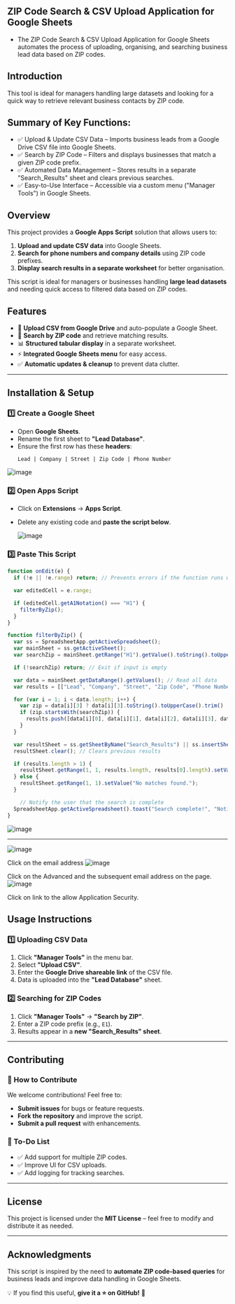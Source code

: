 ## ZIP Code Search & CSV Upload Application for Google Sheets
* The ZIP Code Search &amp; CSV Upload Application for Google Sheets automates the process of uploading, organising, and searching business lead data based on ZIP codes.

## **Introduction**
This tool is ideal for managers handling large datasets and looking for a quick way to retrieve relevant business contacts by ZIP code. 

## **Summary of Key Functions:**
* ✅ Upload & Update CSV Data – Imports business leads from a Google Drive CSV file into Google Sheets.
* ✅ Search by ZIP Code – Filters and displays businesses that match a given ZIP code prefix.
* ✅ Automated Data Management – Stores results in a separate "Search_Results" sheet and clears previous searches.
* ✅ Easy-to-Use Interface – Accessible via a custom menu ("Manager Tools") in Google Sheets.

## **Overview**
This project provides a **Google Apps Script** solution that allows users to:
1. **Upload and update CSV data** into Google Sheets.
2. **Search for phone numbers and company details** using ZIP code prefixes.
3. **Display search results in a separate worksheet** for better organisation.

This script is ideal for managers or businesses handling **large lead datasets** and needing quick access to filtered data based on ZIP codes.

## **Features**
- 📂 **Upload CSV from Google Drive** and auto-populate a Google Sheet.
- 🔎 **Search by ZIP code** and retrieve matching results.
- 📊 **Structured tabular display** in a separate worksheet.
- ⚡ **Integrated Google Sheets menu** for easy access.
- ✅ **Automatic updates & cleanup** to prevent data clutter.

---

## **Installation & Setup**

### **1️⃣ Create a Google Sheet**
- Open **Google Sheets**.
- Rename the first sheet to **"Lead Database"**.
- Ensure the first row has these **headers**:
  ```plaintext
  Lead | Company | Street | Zip Code | Phone Number
  ```
![image](https://github.com/user-attachments/assets/6ebb9ade-f489-418f-95f3-5602db78d912)

### **2️⃣ Open Apps Script**
- Click on **Extensions** → **Apps Script**.
- Delete any existing code and **paste the script below**.

  ![image](https://github.com/user-attachments/assets/a8e49cef-45f5-4765-bf7f-c74ad2fa8b14)


### **3️⃣ Paste This Script**
```javascript
function onEdit(e) {
  if (!e || !e.range) return; // Prevents errors if the function runs without an event object

  var editedCell = e.range;

  if (editedCell.getA1Notation() === "H1") {
    filterByZip();
  }
}

function filterByZip() {
  var ss = SpreadsheetApp.getActiveSpreadsheet();
  var mainSheet = ss.getActiveSheet();
  var searchZip = mainSheet.getRange("H1").getValue().toString().toUpperCase().trim();

  if (!searchZip) return; // Exit if input is empty

  var data = mainSheet.getDataRange().getValues(); // Read all data
  var results = [["Lead", "Company", "Street", "Zip Code", "Phone Number"]]; // Table headers

  for (var i = 1; i < data.length; i++) {
    var zip = data[i][3] ? data[i][3].toString().toUpperCase().trim() : "";
    if (zip.startsWith(searchZip)) {
      results.push([data[i][0], data[i][1], data[i][2], data[i][3], data[i][4]]);
    }
  }

  var resultSheet = ss.getSheetByName("Search_Results") || ss.insertSheet("Search_Results");
  resultSheet.clear(); // Clears previous results

  if (results.length > 1) {
    resultSheet.getRange(1, 1, results.length, results[0].length).setValues(results);
  } else {
    resultSheet.getRange(1, 1).setValue("No matches found.");
  }

    // Notify the user that the search is complete
  SpreadsheetApp.getActiveSpreadsheet().toast("Search complete!", "Notification", 3);
}

```
![image](https://github.com/user-attachments/assets/2a95e2d8-7c4d-4bde-b641-233505954948)

---

![image](https://github.com/user-attachments/assets/e3d86d42-be9a-4c58-8774-03a286b01cdf)

Click on the email address
![image](https://github.com/user-attachments/assets/bf65ac93-c816-47db-a64d-6f5e578e7864)

Click on the Advanced and the subsequent email address on the page.
![image](https://github.com/user-attachments/assets/df32ceb6-3d07-4766-b496-829cd1f01c54)

Click on link to the allow Application Security.

## **Usage Instructions**

### **1️⃣ Uploading CSV Data**
1. Click **"Manager Tools"** in the menu bar.
2. Select **"Upload CSV"**.
3. Enter the **Google Drive shareable link** of the CSV file.
4. Data is uploaded into the **"Lead Database"** sheet.

### **2️⃣ Searching for ZIP Codes**
1. Click **"Manager Tools"** → **"Search by ZIP"**.
2. Enter a ZIP code prefix (e.g., `E1`).
3. Results appear in a **new "Search_Results" sheet**.

---

## **Contributing**
### **🔧 How to Contribute**
We welcome contributions! Feel free to:
- **Submit issues** for bugs or feature requests.
- **Fork the repository** and improve the script.
- **Submit a pull request** with enhancements.

### **📝 To-Do List**
- ✅ Add support for multiple ZIP codes.
- ✅ Improve UI for CSV uploads.
- ✅ Add logging for tracking searches.

---

## **License**
This project is licensed under the **MIT License** – feel free to modify and distribute it as needed.

---

## **Acknowledgments**
This script is inspired by the need to **automate ZIP code-based queries** for business leads and improve data handling in Google Sheets.

💡 If you find this useful, **give it a ⭐ on GitHub!** 🚀

